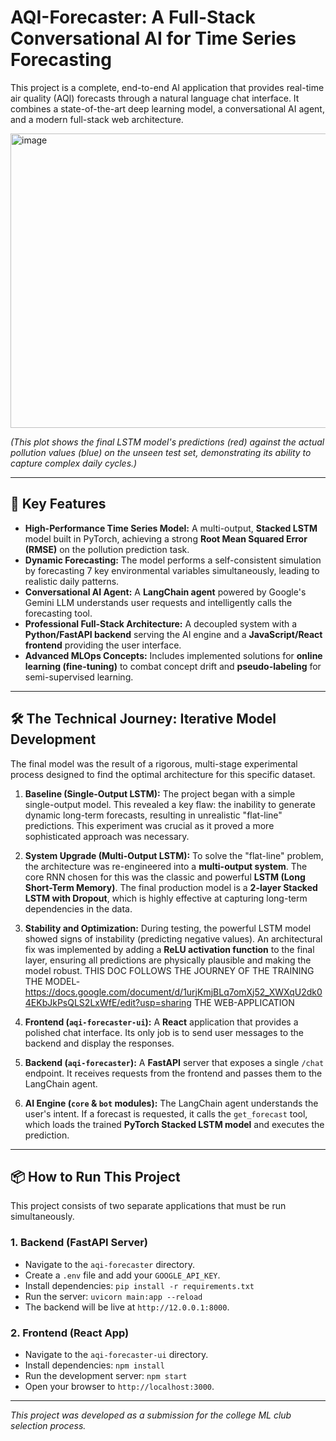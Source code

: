 # AQI-Forecaster: A Full-Stack Conversational AI for Time Series Forecasting

This project is a complete, end-to-end AI application that provides real-time air quality (AQI) forecasts through a natural language chat interface. It combines a state-of-the-art deep learning model, a conversational AI agent, and a modern full-stack web architecture.

<img width="1094" height="471" alt="image" src="https://github.com/user-attachments/assets/b4b90be2-5c30-482d-8223-6110a621a029" />

*(This plot shows the final LSTM model's predictions (red) against the actual pollution values (blue) on the unseen test set, demonstrating its ability to capture complex daily cycles.)*

---

## 🚀 Key Features

-   **High-Performance Time Series Model:** A multi-output, **Stacked LSTM** model built in PyTorch, achieving a strong **Root Mean Squared Error (RMSE)** on the pollution prediction task.
-   **Dynamic Forecasting:** The model performs a self-consistent simulation by forecasting 7 key environmental variables simultaneously, leading to realistic daily patterns.
-   **Conversational AI Agent:** A **LangChain agent** powered by Google's Gemini LLM understands user requests and intelligently calls the forecasting tool.
-   **Professional Full-Stack Architecture:** A decoupled system with a **Python/FastAPI backend** serving the AI engine and a **JavaScript/React frontend** providing the user interface.
-   **Advanced MLOps Concepts:** Includes implemented solutions for **online learning (fine-tuning)** to combat concept drift and **pseudo-labeling** for semi-supervised learning.

---

## 🛠️ The Technical Journey: Iterative Model Development

The final model was the result of a rigorous, multi-stage experimental process designed to find the optimal architecture for this specific dataset.

1.  **Baseline (Single-Output LSTM):** The project began with a simple single-output model. This revealed a key flaw: the inability to generate dynamic long-term forecasts, resulting in unrealistic "flat-line" predictions. This experiment was crucial as it proved a more sophisticated approach was necessary.

2.  **System Upgrade (Multi-Output LSTM):** To solve the "flat-line" problem, the architecture was re-engineered into a **multi-output system**. The core RNN chosen for this was the classic and powerful **LSTM (Long Short-Term Memory)**. The final production model is a **2-layer Stacked LSTM with Dropout**, which is highly effective at capturing long-term dependencies in the data.

3.  **Stability and Optimization:** During testing, the powerful LSTM model showed signs of instability (predicting negative values). An architectural fix was implemented by adding a **ReLU  activation function** to the final layer, ensuring all predictions are physically plausible and making the model robust.
THIS DOC FOLLOWS THE JOURNEY OF THE TRAINING THE MODEL-
https://docs.google.com/document/d/1urjKmjBLq7omXj52_XWXqU2dk04EKbJkPsQLS2LxWfE/edit?usp=sharing
THE WEB-APPLICATION
1.  **Frontend (`aqi-forecaster-ui`):** A **React** application that provides a polished chat interface. Its only job is to send user messages to the backend and display the responses.
2.  **Backend (`aqi-forecaster`):** A **FastAPI** server that exposes a single `/chat` endpoint. It receives requests from the frontend and passes them to the LangChain agent.
3.  **AI Engine (`core` & `bot` modules):** The LangChain agent understands the user's intent. If a forecast is requested, it calls the `get_forecast` tool, which loads the trained **PyTorch Stacked LSTM model** and executes the prediction.

---

## 📦 How to Run This Project

This project consists of two separate applications that must be run simultaneously.

### 1. Backend (FastAPI Server)

-   Navigate to the `aqi-forecaster` directory.
-   Create a `.env` file and add your `GOOGLE_API_KEY`.
-   Install dependencies: `pip install -r requirements.txt`
-   Run the server: `uvicorn main:app --reload`
-   The backend will be live at `http://12.0.0.1:8000`.

### 2. Frontend (React App)

-   Navigate to the `aqi-forecaster-ui` directory.
-   Install dependencies: `npm install`
-   Run the development server: `npm start`
-   Open your browser to `http://localhost:3000`.

---
*This project was developed as a submission for the college ML club selection process.*
